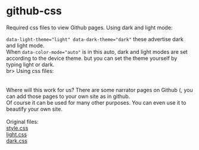 # github-css
Required css files to view Github pages.
Using dark and light mode:<br>
<html lang="en" data-color-mode="auto" data-light-theme="light" data-dark-theme="dark">
<code>data-light-theme="light" data-dark-theme="dark"</code> these advertise dark and light mode.<br>
When <code>data-color-mode="auto"</code> is in this auto, dark and light modes are set according to the device theme. but you can set the theme yourself by typing light or dark.<br>br>
Using css files:<br>	
  <link rel="stylesheet" href="style.css">
	<link rel="stylesheet" href="light.css">
	<link rel="stylesheet" href="dark.css"><br><br>
 Where will this work for us?
 There are some narrator pages on Github (, you can add those pages to your own site as in github.<br>
 Of course it can be used for many other purposes. You can even use it to beautify your own site.<br><br>
 Original files:<br>
 <a href="https://github.githubassets.com/assets/primer-60c5e476b0dc.css">style.css</a><br>
 <a href="https://github.githubassets.com/assets/light-8cafbcbd78f4.css">light.css</a><br>
 <a href="https://github.githubassets.com/assets/dark-31dc14e38457.css">dark.css</a>
